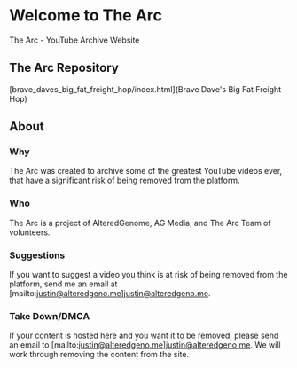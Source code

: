 # Welcome to The Arc
The Arc - YouTube Archive Website

## The Arc Repository

[brave_daves_big_fat_freight_hop/index.html](Brave Dave's Big Fat Freight Hop)

## About

### Why
The Arc was created to archive some of the greatest YouTube videos ever, that have a significant risk of being removed from the platform.

### Who 
The Arc is a project of AlteredGenome, AG Media, and The Arc Team of volunteers.

### Suggestions
If you want to suggest a video you think is at risk of being removed from the platform, send me an email at [mailto:justin@alteredgeno.me]justin@alteredgeno.me.

### Take Down/DMCA
If your content is hosted here and you want it to be removed, please send an email to [mailto:justin@alteredgeno.me]justin@alteredgeno.me. We will work through removing the content from the site.

